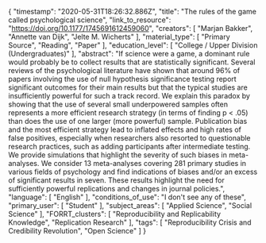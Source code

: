 {
    "timestamp": "2020-05-31T18:26:32.886Z",
    "title": "The rules of the game called psychological science",
    "link_to_resource": "https://doi.org/10.1177/1745691612459060",
    "creators": [
        "Marjan Bakker",
        "Annette van Dijk",
        "Jelte M. Wicherts"
    ],
    "material_type": [
        "Primary Source",
        "Reading",
        "Paper"
    ],
    "education_level": [
        "College / Upper Division (Undergraduates)"
    ],
    "abstract": "If science were a game, a dominant rule would probably be to collect results that are statistically significant. Several reviews of the psychological literature have shown that around 96% of papers involving the use of null hypothesis significance testing report significant outcomes for their main results but that the typical studies are insufficiently powerful for such a track record. We explain this paradox by showing that the use of several small underpowered samples often represents a more efficient research strategy (in terms of finding p < .05) than does the use of one larger (more powerful) sample. Publication bias and the most efficient strategy lead to inflated effects and high rates of false positives, especially when researchers also resorted to questionable research practices, such as adding participants after intermediate testing. We provide simulations that highlight the severity of such biases in meta-analyses. We consider 13 meta-analyses covering 281 primary studies in various fields of psychology and find indications of biases and/or an excess of significant results in seven. These results highlight the need for sufficiently powerful replications and changes in journal policies.",
    "language": [
        "English"
    ],
    "conditions_of_use": "I don't see any of these",
    "primary_user": [
        "Student"
    ],
    "subject_areas": [
        "Applied Science",
        "Social Science"
    ],
    "FORRT_clusters": [
        "Reproducibility and Replicability Knowledge",
        "Replication Research"
    ],
    "tags": [
        "Reproducibility Crisis and Credibility Revolution",
        "Open Science"
    ]
}
